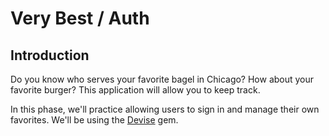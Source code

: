# Very Best / Auth

## Introduction

Do you know who serves your favorite bagel in Chicago? How about your favorite burger? This application will allow you to keep track.

In this phase, we'll practice allowing users to sign in and manage their own favorites. We'll be using the [Devise](https://gist.github.com/rbetina/9ef4a9ffa4604df74bb5) gem.
